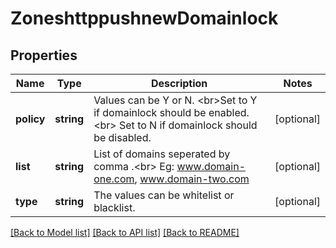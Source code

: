 # ZoneshttppushnewDomainlock

## Properties
Name | Type | Description | Notes
------------ | ------------- | ------------- | -------------
**policy** | **string** | Values can be Y or N. &lt;br&gt;Set to Y if domainlock should be enabled.&lt;br&gt; Set to N if domainlock should be disabled. | [optional] 
**list** | **string** | List of domains seperated by comma .&lt;br&gt; Eg: www.domain-one.com, www.domain-two.com | [optional] 
**type** | **string** | The values can be whitelist or blacklist. | [optional] 

[[Back to Model list]](../README.md#documentation-for-models) [[Back to API list]](../README.md#documentation-for-api-endpoints) [[Back to README]](../README.md)

